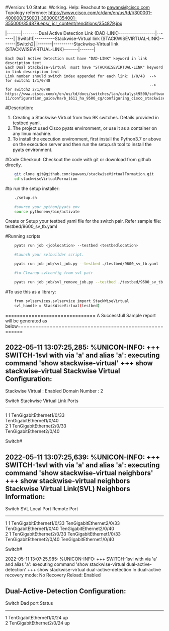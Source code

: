 #Version: 1.0
Status: Working.
Help: Reachout to pawansi@cisco.com
Topology reference: https://www.cisco.com/c/dam/en/us/td/i/300001-400000/350001-360000/354001-355000/354879.eps/_jcr_content/renditions/354879.jpg

  
   |-------|--------Dual Active Detection Link (DAD-LINK)------------------|-------|
   |Switch1|----------Stackwise-Virtual link (STACKWISEVIRTUAL-LINK)-------|Switch2|
   |-------|----------Stackwise-Virtual link (STACKWISEVIRTUAL-LINK)-------|-------|

    Each Dual Active Detection must have "DAD-LINK" keyword in link description text
    Each Dual Stackwise-virtual  must have "STACKWISEVIRTUAL-LINK" keyword in link description text
    Link number should switch index appended for each link: 1/0/48  --> for switch1 1/1/0/48
                                                                    --> for switch2 2/1/0/48
	https://www.cisco.com/c/en/us/td/docs/switches/lan/catalyst9500/software/release/16-11/configuration_guide/ha/b_1611_ha_9500_cg/configuring_cisco_stackwise_virtual.html

#Description:
1. Creating a Stackwise Virtual from two 9K switches. Details provided in testbed yaml.
2. The project used Cisco pyats environment, or use it as a container on any linux machine.
3. To install the execution environment, first install the Python3.7 or above on the execution server and then run the setup.sh tool to install the pyats environment. 

#Code Checkout:
Checkout the code with git or download from github directly.
```bash
	git clone git@github.com:kpawans/stackwiseVirtualFormation.git
	cd stackwiseVirtualFormation
```
#to run the setup installer:
```bash
	./setup.sh

	#source your python/pyats env
	source pythonenv/bin/activate
```

Create or Setup your testbed yaml file for the switch pair. Refer sample file: testbed/9600_sv_tb.yaml

#Running scripts
```bash
	pyats run job <joblocation> --testbed <testbedlocation>

	#Launch your svlbuilder script.

	pyats run job job/svl_job.py --testbed ./testbed/9600_sv_tb.yaml

	#to Cleanup svlconfig from svl pair

	pyats run job job/svl_remove_job.py --testbed ./testbed/9600_sv_tb.yaml
```

#To use this as a library:
```bash
	from svlservices.svlservice import StackWiseVirtual
	svl_handle = StackWiseVirtual(testbed)
```

=============================== A Successfull Sample report will be generated as below========================================================


2022-05-11 13:07:25,285: %UNICON-INFO: +++ SWITCH-1svl with via 'a' and alias 'a': executing command 'show stackwise-virtual' +++
show stackwise-virtual
Stackwise Virtual Configuration:
--------------------------------
Stackwise Virtual : Enabled
Domain Number :	2  

Switch	Stackwise Virtual Link	Ports
------	----------------------	------
1    	1                   	TenGigabitEthernet1/0/33    
      	                      	TenGigabitEthernet1/0/40    
2    	1                   	TenGigabitEthernet2/0/33    
      	                      	TenGigabitEthernet2/0/40    

Switch#

2022-05-11 13:07:25,639: %UNICON-INFO: +++ SWITCH-1svl with via 'a' and alias 'a': executing command 'show stackwise-virtual neighbors' +++
show stackwise-virtual neighbors
Stackwise Virtual Link(SVL) Neighbors Information:
--------------------------------------------------
Switch	SVL	Local Port                         Remote Port
------	---	----------                         -----------
1    	1	TenGigabitEthernet1/0/33           TenGigabitEthernet2/0/33         
      	   	TenGigabitEthernet1/0/40           TenGigabitEthernet2/0/40         
2    	1	TenGigabitEthernet2/0/33           TenGigabitEthernet1/0/33         
      	   	TenGigabitEthernet2/0/40           TenGigabitEthernet1/0/40         

Switch#

2022-05-11 13:07:25,985: %UNICON-INFO: +++ SWITCH-1svl with via 'a' and alias 'a': executing command 'show stackwise-virtual dual-active-detection' +++
show stackwise-virtual dual-active-detection
In dual-active recovery mode: No
Recovery Reload: Enabled

Dual-Active-Detection Configuration:
-------------------------------------
Switch	Dad port			Status
------	------------			---------
1 	TenGigabitEthernet1/0/24  	up     
2 	TenGigabitEthernet2/0/24  	up     
